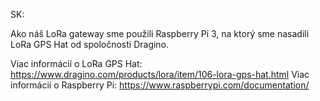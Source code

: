 SK:

Ako náš LoRa gateway sme použili Raspberry Pi 3, na ktorý sme nasadili LoRa GPS Hat od spoločnosti Dragino.

Viac informácií o LoRa GPS Hat: https://www.dragino.com/products/lora/item/106-lora-gps-hat.html
Viac informácií o Raspberry Pi: https://www.raspberrypi.com/documentation/


